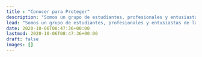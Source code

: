 ```yaml
---
title : "Conocer para Proteger"
description: "Somos un grupo de estudiantes, profesionales y entusiastas de la computación, con ganas de entender cómo funcionan los sistemas informáticos, cómo deberían funcionar y qué podemos hacer para protegerlos."
lead: "Somos un grupo de estudiantes, profesionales y entusiastas de la computación, con ganas de entender cómo funcionan los sistemas informáticos, cómo deberían funcionar y qué podemos hacer para protegerlos."
date: 2020-10-06T08:47:36+00:00
lastmod: 2020-10-06T08:47:36+00:00
draft: false
images: []
---
```

